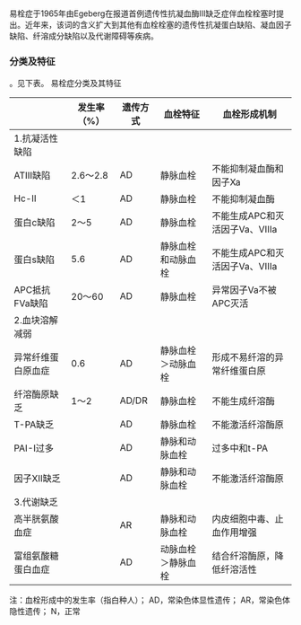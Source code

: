 ## 



 易栓症于1965年由Egeberg在报道首例遗传性抗凝血酶Ⅲ缺乏症伴血栓栓塞时提出。近年来，该词的含义扩大到其他有血栓栓塞的遗传性抗凝蛋白缺陷、凝血因子缺陷、纤溶成分缺陷以及代谢障碍等疾病。

### 分类及特征
。见下表。
 易栓症分类及其特征

|  | 发生率（%） | 遗传方式 | 血栓特征 | 血栓形成机制 |
| --- | --- | --- | --- | --- |
| 1.抗凝活性缺陷 |  |  |  |  |
| ATⅢ缺陷 | 2.6～2.8 | AD | 静脉血栓 | 不能抑制凝血酶和因子Ⅹa |
| Hc-Ⅱ | ＜1 | AD | 静脉血栓 | 不能抑制凝血酶 |
| 蛋白c缺陷 | 2～5 | AD | 静脉血栓 | 不能生成APC和灭活因子Ⅴa、Ⅷa |
| 蛋白s缺陷 | 5.6 | AD | 静脉血栓和动脉血栓 | 不能生成APC和灭活因子Ⅴa、Ⅷa |
| APC抵抗FⅤa缺陷 | 20～60 | AD | 静脉血栓 | 异常因子Ⅴa不被APC灭活 |
| 2.血块溶解减弱 |  |  |  |  |
| 异常纤维蛋白原血症 | 0.6 | AD | 静脉血栓＞动脉血栓 | 形成不易纤溶的异常纤维蛋白原 |
| 纤溶酶原缺乏 | 1～2 | AD/DR | 静脉血栓 | 不能生成纤溶酶 |
| T-PA缺乏 |  | AD | 静脉血栓 | 不能激活纤溶酶原 |
| PAI-Ⅰ过多 |  | AD | 静脉和动脉血栓 | 过多中和t-PA |
| 因子Ⅻ缺乏 |  | AD | 静脉和动脉血栓 | 不能激活纤溶酶原 |
| 3.代谢缺乏 |  |  |  |  |
| 高半胱氨酸血症 |  | AR | 静脉和动脉血栓 | 内皮细胞中毒、止血作用增强 |
| 富组氨酸糖蛋白血症 |  | AD | 动脉血栓＞静脉血栓 | 结合纤溶酶原，降低纤溶活性 |

注：血栓形成中的发生率（指白种人）；
AD，常染色体显性遗传；
AR，常染色体隐性遗传；
N，正常 
